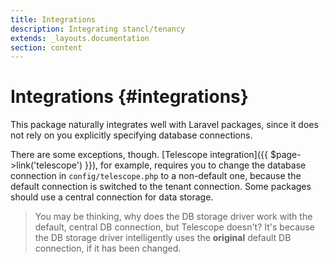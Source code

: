 ```yaml
---
title: Integrations
description: Integrating stancl/tenancy
extends: _layouts.documentation
section: content
---
```


# Integrations {#integrations}

This package naturally integrates well with Laravel packages, since it does not rely on you explicitly specifying database connections.

There are some exceptions, though. [Telescope integration]({{ $page->link('telescope') }}), for example, requires you to change the database connection in `config/telescope.php` to a non-default one, because the default connection is switched to the tenant connection. Some packages should use a central connection for data storage.

> You may be thinking, why does the DB storage driver work with the default, central DB connection, but Telescope doesn't? It's because the DB storage driver intelligently uses the **original** default DB connection, if it has been changed.

